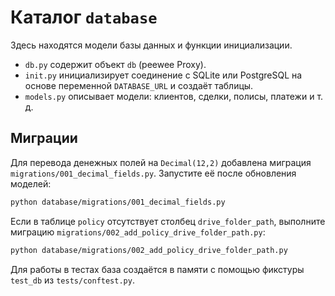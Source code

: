 # Каталог `database`

Здесь находятся модели базы данных и функции инициализации.

- `db.py` содержит объект `db` (peewee Proxy).
- `init.py` инициализирует соединение с SQLite или PostgreSQL на основе переменной `DATABASE_URL` и создаёт таблицы.
- `models.py` описывает модели: клиентов, сделки, полисы, платежи и т. д.

## Миграции

Для перевода денежных полей на `Decimal(12,2)` добавлена миграция
`migrations/001_decimal_fields.py`. Запустите её после обновления моделей:

```bash
python database/migrations/001_decimal_fields.py
```

Если в таблице `policy` отсутствует столбец `drive_folder_path`, выполните
миграцию `migrations/002_add_policy_drive_folder_path.py`:

```bash
python database/migrations/002_add_policy_drive_folder_path.py
```

Для работы в тестах база создаётся в памяти с помощью фикстуры `test_db` из `tests/conftest.py`.
